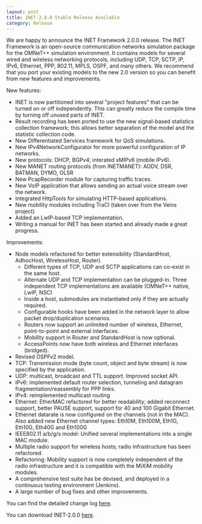 ```yaml
---
layout: post
title: INET-2.0.0 Stable Release Available
category: Release
---
```


We are happy to announce the INET Framework 2.0.0 release. The INET
Framework is an open-source communication networks simulation package for
the OMNeT++ simulation environment. It contains models for several wired
and wireless networking protocols, including UDP, TCP, SCTP, IP, IPv6,
Ethernet, PPP, 802.11, MPLS, OSPF, and many others. We recommend that you
port your existing models to the new 2.0 version so you can benefit from
new features and improvements.

New features:

*   INET is now partitioned into several "project features" that can be turned on or off independently. This can greatly reduce the compile time by turning off unused parts of INET.
*   Result recording has been ported to use the new signal-based statistics collection framework; this allows better separation of the model and the statistic collection code.
*   New Differentiated Services framework for QoS simulations.
*   New IPv4NetworkConfigurator for more powerful configuration of IP networks.
*   New protocols: DHCP, BGPv4; interated xMIPv6 (mobile IPv6).
*   New MANET routing protocols (from INETMANET): AODV, DSR, BATMAN, DYMO, OLSR
*   New PcapRecorder module for capturing traffic traces.
*   New VoIP application that allows sending an actual voice stream over the network.
*   Integrated HttpTools for simulating HTTP-based applications.
*   New mobility modules including TraCI (taken over from the Veins project)
*   Added an LwIP-based TCP implementation.
*   Writing a manual for INET has been started and already made a great progress.

Improvements:

*   Node models refactored for better extensibility (StandardHost, AdhocHost, WirelessHost, Router).
    *   Different types of TCP, UDP and SCTP applications can co-exist in the same host.
    *   Alternate UDP and TCP implementation can be plugged-in. Three independent TCP implementations are available (OMNeT++ native, LwIP, NSC)
    *   Inside a host, submodules are instantiated only if they are actually required.
    *   Configurable hooks have been added in the network layer to allow packet drop/duplication scenarios.
    *   Routers now support an unlimited number of wireless, Ethernet, point-to-point and external interfaces.
    *   Mobility support in Router and StandardHost is now optional.
    *   AccessPoints now have both wireless and Ethernet interfaces (bridged).
*   Revised OSPFv2 model.
*   TCP: Transmission mode (byte count, object and byte stream) is now specified by the application.
*   UDP: multicast, broadcast and TTL support. Improved socket API.
*   IPv6: implemented default router selection, tunneling and datagram fragmentation/reassembly for PPP links.
*   IPv4: reimplemented multicast routing
*   Ethernet: EtherMAC refactored for better readability; added reconnect support, better PAUSE support, support for 40 and 100 Gigabit Ethernet.
*   Ethernet datarate is now configured on the channels (not in the MAC). Also added new Ethernet channel types: Eth10M, Eth100M, Eth1G, Eth10G, Eth40G and Eth100G
*   IEEE802.11 a/b/g/s model: Unified several implementations into a single MAC module.
*   Multiple radio support for wireless hosts; radio infrastructure has been refactored.
*   Refactoring: Mobility support is now completely independent of the radio infrastructure and it is compatible with the MiXiM mobility modules.
*   A comprehensive test suite has be devised, and deployed in a continuous testing environment (Jenkins).
*   A large number of bug fixes and other improvements.

You can find the detailed change log [here](https://github.com/inet-framework/inet/blob/v2.0.0/WHATSNEW).

You can download INET-2.0.0 [here](Download.html).
